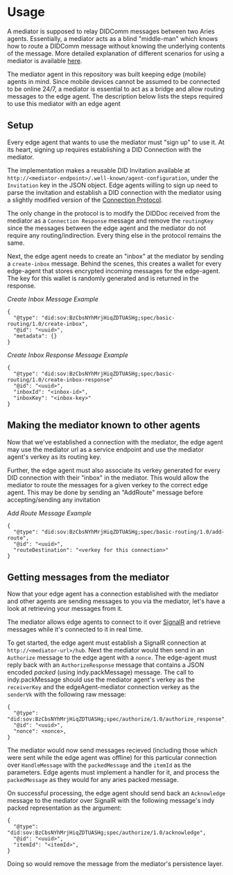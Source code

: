 # Usage

A mediator is supposed to relay DIDComm messages between two Aries agents. Essentially, a mediator acts
as a blind "middle-man" which knows how to route a DIDComm message without knowing the underlying
contents of the message. More detailed explanation of different scenarios for using a mediator
is available [here](https://github.com/hyperledger/aries-rfcs/tree/master/concepts/0046-mediators-and-relays).

The mediator agent in this repository was built keeping edge (mobile) agents in mind. Since mobile devices
cannot be assumed to be connected to be online 24/7, a mediator is essential to act as a bridge and allow
routing messages to the edge agent. The description below lists the steps required to use this mediator
with an edge agent

## Setup

Every edge agent that wants to use the mediator must "sign up" to use it. At its heart, signing up
requires establishing a DID Connection with the mediator.

The implementation makes a reusable DID Invitation available at `http://<mediator-endpoint>/.well-known/agent-configuration`,
under the `Invitation` key in the JSON object. Edge agents willing to sign up need to parse the invitation and establish
a DID connection with the mediator using a slightly modified version of the [Connection Protocol](https://github.com/hyperledger/aries-rfcs/tree/master/features/0160-connection-protocol).

The only change in the protocol is to modify the DIDDoc received from the mediator as a `Connection Response` message and remove the
`routingKey` since the messages between the edge agent and the mediator do not require any routing/indirection. Every thing else
in the protocol remains the same.

Next, the edge agent needs to create an "inbox" at the mediator by sending a `create-inbox` message. Behind the scenes, this creates a wallet for every edge-agent
that stores encrypted incoming messages for the edge-agent. The key for this wallet is randomly generated and is
returned in the response.

*Create Inbox Message Example*
```
{
  "@type": "did:sov:BzCbsNYhMrjHiqZDTUASHg;spec/basic-routing/1.0/create-inbox",
  "@id": "<uuid>",
  "metadata": {}
}
```

*Create Inbox Response Message Example*
```
{
  "@type": "did:sov:BzCbsNYhMrjHiqZDTUASHg;spec/basic-routing/1.0/create-inbox-response"
  "@id": "<uuid>",
  "inboxId": "<inbox-id>",
  "inboxKey": "<inbox-key>"
}
```

## Making the mediator known to other agents

Now that we've established a connection with the mediator, the edge agent may use the mediator
url as a service endpoint and use the mediator agent's verkey as its routing key.

Further, the edge agent must also associate its verkey generated for every DID connection
with their "inbox" in the mediator. This would allow the mediator to route the messages for
a given verkey to the correct edge agent. This may be done by sending an "AddRoute" message
before accepting/sending any invitation

*Add Route Message Example*
```
{
  "@type": "did:sov:BzCbsNYhMrjHiqZDTUASHg;spec/basic-routing/1.0/add-route",
  "@id": "<uuid>",
  "routeDestination": "<verkey for this connection>"
}
```

## Getting messages from the mediator

Now that your edge agent has a connection established with the mediator and other agents
are sending messages to you via the mediator, let's have a look at retrieving your messages
from it.

The mediator allows edge agents to connect to it over [SignalR](https://docs.microsoft.com/en-us/aspnet/core/signalr/introduction?view=aspnetcore-3.1)
and retrieve messages while it's connected to it in real time.

To get started, the edge agent must establish a SignalR connection at `http://<mediator-url>/hub`.
Next the mediator would then send in an `Authorize` message to the edge agent with a `nonce`.
The edge-agent must reply back with an `AuthorizeResponse` message that contains a JSON encoded
*packed* (using indy.packMessage) message. The call to indy.packMessage should use the mediator
agent's verkey as the `receiverKey` and the edgeAgent-mediator connection verkey as the `senderVk`
with the following raw message:

```
{
  "@type": "did:sov:BzCbsNYhMrjHiqZDTUASHg;spec/authorize/1.0/authorize_response",
  "@id": "<uuid>",
  "nonce": <nonce>,
}
```

The mediator would now send messages recieved (including those which were sent while the edge agent was offline)
for this particular connection over `HandleMessage` with the `packedMessage` and the `itemId` as
the parameters. Edge agents must implement a handler for it, and process the
`packedMessage` as they would for any aries packed message.

On successful processing, the edge agent should send back an `Acknowledge` message to the mediator
over SignalR with the following message's indy packed representation as the argument:

```
{
  "@type": "did:sov:BzCbsNYhMrjHiqZDTUASHg;spec/authorize/1.0/acknowledge",
  "@id": "<uuid>",
  "itemId": "<itemId>",
}
```

Doing so would remove the message from the mediator's persistence layer.
